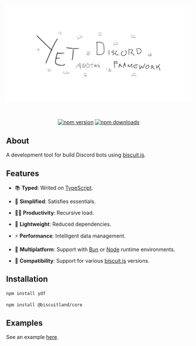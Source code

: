![banner](https://raw.githubusercontent.com/kh0wel/ydf/main/assets/banner.png)

<div align="center">
	<br />
	<p>
		<a href="https://www.npmjs.com/package/ydf"><img src="https://img.shields.io/npm/v/ydf.svg?maxAge=3600" alt="npm version" /></a>
		<a href="https://www.npmjs.com/package/ydf"><img src="https://img.shields.io/npm/dt/ydf.svg?maxAge=3600" alt="npm downloads" /></a>
	</p>
</div>

## About

A development tool for build Discord bots using [biscuit.js](https://biscuitjs.com).

## Features

- 📚 **Typed**: Writed on [TypeScript](https://www.typescriptlang.org).

- 🧭 **Simplified**: Satisfies essentials.

- 💪🏻 **Productivity**: Recursive load.

- 🍃 **Lightweight**: Reduced dependencies.

- ⚡ **Performance**: Intelligent data management.

- 🧳 **Multiplatform**: Support with [Bun](https://bun.sh) or [Node](https://nodejs.org) runtime environments.

- 🔌 **Compatibility**: Support for various [biscuit.js](https://biscuitjs.com) versions.

## Installation

```bash
npm install ydf
```

```bash
npm install @biscuitland/core
```

## Examples

See an example [here](https://github.com/kh0wel/kobalt).
